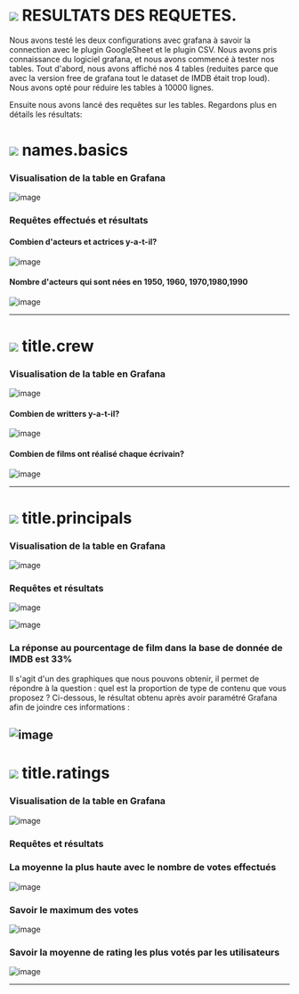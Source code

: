 # <img src="https://img.icons8.com/fluency/40/000000/finn.png"/> RESULTATS DES REQUETES. 
Nous avons testé les deux configurations avec grafana à savoir la connection avec le plugin GoogleSheet et le plugin CSV.
Nous avons pris connaissance du logiciel grafana, et nous avons commencé à tester nos tables.
Tout d'abord, nous avons affiché nos 4 tables (reduites parce que avec la version free de grafana tout le dataset de IMDB était trop loud). Nous avons opté pour réduire les tables à 10000 lignes.

Ensuite nous avons lancé des requêtes sur les tables. Regardons plus en détails les résultats:
# <img src="https://img.icons8.com/fluency/40/000000/documentary.png"/> names.basics
### Visualisation de la table en Grafana
![image](https://user-images.githubusercontent.com/71117842/147782243-d5b21b7d-e1c6-4b4b-851d-8adb5c1f34b2.png)

### Requêtes effectués et résultats 

#### Combien d'acteurs et actrices y-a-t-il?
![image](https://user-images.githubusercontent.com/71117842/147776468-673026ad-78f0-4533-b874-a866783f1bf6.png)

#### Nombre d'acteurs qui sont nées en 1950, 1960, 1970,1980,1990
![image](https://user-images.githubusercontent.com/71117842/147777284-8969c41f-4208-48ea-ba89-41c0e7e3f477.png)

---
# <img src="https://img.icons8.com/fluency/40/000000/documentary.png"/> title.crew
### Visualisation de la table en Grafana
![image](https://user-images.githubusercontent.com/71117842/147785688-d061b8d2-fb4b-44c3-8afc-309753db21ab.png)
#### Combien de writters y-a-t-il?
![image](https://user-images.githubusercontent.com/71117842/147785676-1dbda04f-06da-4758-b0d8-5d5b56414bcd.png)

#### Combien de films ont réalisé chaque écrivain?
![image](https://user-images.githubusercontent.com/71117842/147787100-e2e85ece-e9bb-4f50-ad88-89894380e33d.png)

---

# <img src="https://img.icons8.com/fluency/40/000000/documentary.png"/> title.principals
### Visualisation de la table en Grafana
![image](https://user-images.githubusercontent.com/71117842/147790803-aac61799-f0b0-45e6-b5fa-b0248d184732.png)

### Requêtes et résultats

![image](https://user-images.githubusercontent.com/71117842/147778148-34bafaf2-5c76-49e1-93f9-6adab6053701.png)

![image](https://user-images.githubusercontent.com/71117842/147778540-d164a5c4-b5dc-4a30-a673-3eac68c5158a.png)

### La réponse au pourcentage de film dans la base de donnée de IMDB est 33% 
Il s'agit d'un des graphiques que nous pouvons obtenir, il permet de répondre à la question : quel est la proportion de type de contenu que vous proposez ? 
Ci-dessous, le résultat obtenu après avoir paramétré Grafana afin de joindre ces informations : 

![image](https://user-images.githubusercontent.com/71117842/147707405-e2949695-682f-4758-a4a5-7fc6414d3a28.png)
---

# <img src="https://img.icons8.com/fluency/40/000000/documentary.png"/> title.ratings
### Visualisation de la table en Grafana
![image](https://user-images.githubusercontent.com/71117842/147788915-936ef204-3777-4df4-abb8-b32340198dfa.png)

### Requêtes et résultats 
### La moyenne la plus haute avec le nombre de votes effectués
![image](https://user-images.githubusercontent.com/71117842/147789218-0ea3b0ed-1753-4c08-a9f1-41cf5c0925b8.png)
### Savoir le maximum des votes 
![image](https://user-images.githubusercontent.com/71117842/147790172-3e718fe5-4539-46c8-a165-425a0a941ded.png)
### Savoir la moyenne de rating les plus votés par les utilisateurs
![image](https://user-images.githubusercontent.com/71117842/147790361-9768d8da-b4f0-49b1-8a62-b76ee3d8b8a2.png)

---


